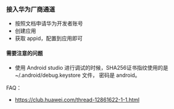 ### 接入华为厂商通道

* 按照文档申请华为开发者账号
* 创建应用
* 获取 appid，配置到应用即可



#### 需要注意的问题

* 使用 Android studio 进行调试的时候，SHA256证书指纹使用的是 ~/.android/debug.keystore 文件， 密码是 android。






FAQ：

* https://club.huawei.com/thread-12861622-1-1.html

